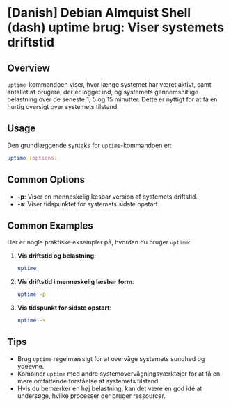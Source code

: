 # [Danish] Debian Almquist Shell (dash) uptime brug: Viser systemets driftstid

## Overview
`uptime`-kommandoen viser, hvor længe systemet har været aktivt, samt antallet af brugere, der er logget ind, og systemets gennemsnitlige belastning over de seneste 1, 5 og 15 minutter. Dette er nyttigt for at få en hurtig oversigt over systemets tilstand.

## Usage
Den grundlæggende syntaks for `uptime`-kommandoen er:

```sh
uptime [options]
```

## Common Options
- **-p**: Viser en menneskelig læsbar version af systemets driftstid.
- **-s**: Viser tidspunktet for systemets sidste opstart.

## Common Examples
Her er nogle praktiske eksempler på, hvordan du bruger `uptime`:

1. **Vis driftstid og belastning**:
   ```sh
   uptime
   ```

2. **Vis driftstid i menneskelig læsbar form**:
   ```sh
   uptime -p
   ```

3. **Vis tidspunkt for sidste opstart**:
   ```sh
   uptime -s
   ```

## Tips
- Brug `uptime` regelmæssigt for at overvåge systemets sundhed og ydeevne.
- Kombiner `uptime` med andre systemovervågningsværktøjer for at få en mere omfattende forståelse af systemets tilstand.
- Hvis du bemærker en høj belastning, kan det være en god idé at undersøge, hvilke processer der bruger ressourcer.